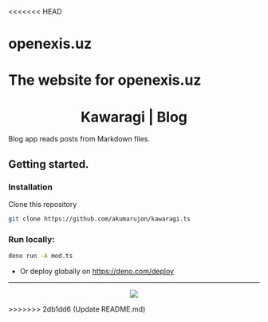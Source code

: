 <<<<<<< HEAD
# openexis.uz
The website for openexis.uz
=======

<h1 align="center">Kawaragi | Blog</h1

Blog app reads posts from Markdown files.


## Getting started.
### Installation
Clone this repository
```bash
git clone https://github.com/akumarujon/kawaragi.ts
```

### Run locally:
```bash
deno run -A mod.ts
```

- Or deploy globally on https://deno.com/deploy

---

<p align="center"><a href="https://github.com/triistam/kawaragi.ts/blob/main/LICENSE"><img src="https://img.shields.io/static/v1.svg?style=flat-square&label=License&message=MIT&logoColor=eceff4&logo=github&colorA=000000&colorB=ffffff"/></a></p>
>>>>>>> 2db1dd6 (Update README.md)
